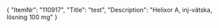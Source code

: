 {
  "ItemNr": "110917",
  "Title": "test",
  "Description": "Helixor A, inj-vätska, lösning 100 mg"
}